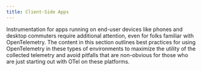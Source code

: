```yaml
---
title: Client-Side Apps
---
```


Instrumentation for apps running on end-user devices like phones and desktop
commuters require additional attention, even for folks familiar with
OpenTelemetry. The content in this section outlines best practices for using
OpenTelemetry in these types of environments to maximize the utility of the
collected telemetry and avoid pitfalls that are non-obvious for those who are
just starting out with OTel on these platforms.
